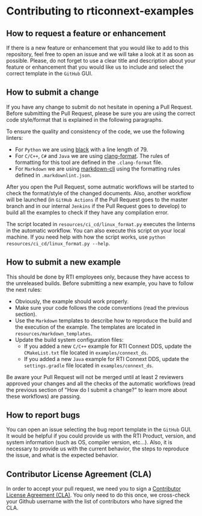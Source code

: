 # Contributing to rticonnext-examples

## How to request a feature or enhancement

If there is a new feature or enhancement that you would like to add to
this repository, feel free to open an issue and we will take a look at it as
soon as possible. Please, do not forget to use a clear title and description
about your feature or enhancement that you would like us to include and select
the correct template in the `GitHub` GUI.

## How to submit a change

If you have any change to submit do not hesitate in opening a Pull Request.
Before submitting the Pull Request, please be sure you are using the correct
code style/format that is explained in the following paragraphs.

To ensure the quality and consistency of the code, we use the
following linters:

-   For `Python` we are using [black](https://pypi.org/project/black/) with a
    line length of 79.
-   For `C/C++`, `C#` and `Java` we are using
    [clang-format](https://clang.llvm.org/docs/ClangFormat.html). The rules of
    formatting for this tool are defined in the `.clang-format` file.
-   For `Markdown` we are using [markdown-cli](https://www.npmjs.com/package/markdownlint-cli)
    using the formatting rules defined in `.markdownlint.json`.

After you open the Pull Request, some autmatic workflows will be started to
check the format/style of the changed documents. Also, another workflow will
be launched (in `GitHub Actions` if the Pull Request goes to the master branch
and in our internal `Jenkins` if the Pull Request goes to develop) to build all
the examples to check if they have any compilation error.

The script located in `resources/ci_cd/linux_format.py` executes the linterns
in the automatic workflow. You can also execute this script on your local
machine. If you need help with how the script works, use
`python resources/ci_cd/linux_format.py --help`.

## How to submit a new example

This should be done by RTI employees only, because they have access to the
unreleased builds. Before submitting a new example, you have to follow the next
rules:

-   Obviously, the example should work properly.
-   Make sure your code follows the code conventions (read the previous
section).
-   Use the `Markdown` templates to describe how to reproduce the build and
the execution of the example. The templates are located in
`resources/markdown_templates`.
-   Update the build system configuration files:
    -   If you added a new `C/C++` example for RTI Connext DDS, update the
    `CMakeList.txt` file located in `examples/connext_ds`.
    -   If you added a new `Java` example for RTI Connext DDS, update the
    `settings.gradle` file located in `examples/connext_ds`.

Be aware your Pull Request will not be merged until at least 2 reviewers
approved your changes and all the checks of the automatic workflows (read the
previous section of "How do I submit a change?" to learn more about these
workflows) are passing.

## How to report bugs

You can open an issue selecting the bug report template in the `GitHub` GUI.
It would be helpful if you could provide us with the RTI Product, version, and
system information (such as OS, compiler version, etc...). Also, it is necessary
to provide us with the current behavior, the steps to reproduce the issue, and
what is the expected behavior.

## Contributor License Agreement (CLA)

In order to accept your pull request, we need you to sign a [Contributor License
Agreement (CLA)](http://community.rti.com/cla). You only need to do this once,
we cross-check your Github username with the list of contributors who have
signed the CLA.
